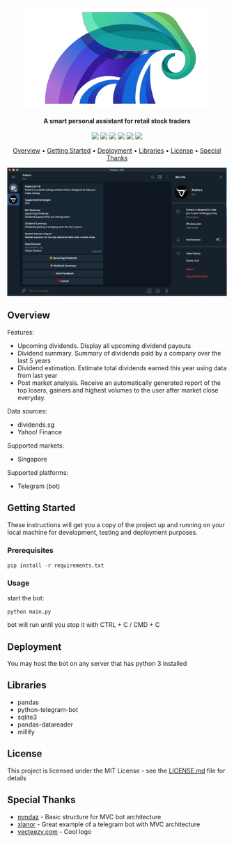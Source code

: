  <p align="center"><img src="https://github.com/santhoshraje/kubera/blob/master/logo.png"></p>
<h4 align="center">A smart personal assistant for retail stock traders</h4>

<p align="center">
<img src="https://img.shields.io/badge/built%20with-Python3-red.svg" />
<img src="https://img.shields.io/github/v/release/santhoshraje/kubera" />
<img src="https://img.shields.io/github/release-date/santhoshraje/kubera" />
<img src="https://img.shields.io/badge/telegram-%40kubera__bot-blue" />
<img src="https://img.shields.io/github/last-commit/santhoshraje/kubera/master" />
<img src="https://img.shields.io/badge/license-MIT-orange" />
</p>

<p align="center">
  <a href="#Overview">Overview</a> •
  <a href="#getting-started">Getting Started</a> •
  <a href="#Deployment">Deployment</a> •
  <a href="#Libraries">Libraries</a> •
  <a href="#License">License</a> •
  <a href="#special-thanks">Special Thanks</a> 
</p>
<p align="center"><img src="https://github.com/santhoshraje/kubera/blob/master/screenshot.png"></p>

 ## Overview

Features: 
 - Upcoming dividends. Display all upcoming dividend payouts 
 - Dividend summary. Summary of dividends paid by a company over the last 5 years
 - Dividend estimation. Estimate total dividends earned this year using data from last year
 - Post market analysis. Receive an automatically generated report of the top losers, gainers and highest volumes to the user after market close everyday.

Data sources:
 - dividends.sg
 - Yahoo! Finance

Supported markets:
 - Singapore

Supported platforms:
 - Telegram (bot)
  
 ## Getting Started

These instructions will get you a copy of the project up and running on your local machine for development, testing and deployment purposes.

### Prerequisites
```
pip install -r requirements.txt
```

### Usage

start the bot:

```
python main.py
```
bot will run until you stop it with CTRL + C / CMD + C

## Deployment

You may host the bot on any server that has python 3 installed

## Libraries

 - pandas
 - python-telegram-bot
 - sqlite3
 - pandas-datareader
 - millify
## License

This project is licensed under the MIT License - see the [LICENSE.md](LICENSE.md) file for details

## Special Thanks

 - <a href ="https://github.com/mmdaz/mvc_model_bot_developing">mmdaz</a> - Basic structure for MVC bot architecture
 - <a href ="https://github.com/xlanor/SIM-UoW-Timetable-bot">xlanor</a> - Great example of a telegram bot with MVC architecture
 - <a href ="https://www.freelogodesign.org/">vecteezy.com</a> - Cool logo



